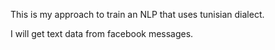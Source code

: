 This is my approach to train an NLP that uses tunisian dialect. 

I will get text data from facebook messages.
